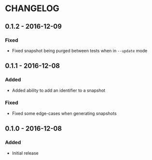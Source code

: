 # CHANGELOG

## 0.1.2 - 2016-12-09
### Fixed
- Fixed snapshot being purged between tests when in `--update` mode

## 0.1.1 - 2016-12-08
### Added
- Added ability to add an identifier to a snapshot

### Fixed
- Fixed some edge-cases when generating snapshots

## 0.1.0 - 2016-12-08
### Added
- Initial release
